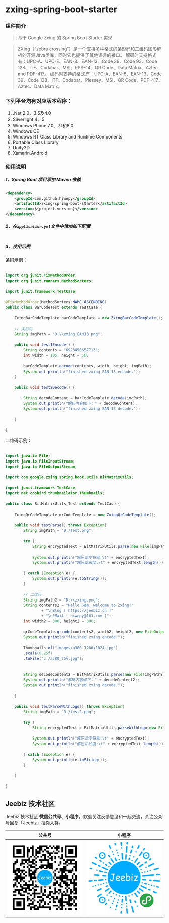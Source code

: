 # zxing-spring-boot-starter

### 组件简介

> 基于 Google Zxing 的 Spring Boot Starter 实现

> ZXing（“zebra crossing”）是一个支持多种格式的条形码和二维码图形解析的开源Java类库，同时它也提供了其他语言的接口。
> 解码时支持格式有：UPC-A、UPC-E、EAN-8、EAN-13、Code 39、Code 93、Code 128、ITF、Codabar、MSI、RSS-14、QR Code、Data Matrix、Aztec and PDF-417。
> 编码时支持的格式有：UPC-A、EAN-8、EAN-13、Code 39、Code 128、ITF、Codabar、Plessey、MSI、QR Code、PDF-417、Aztec、Data Matrix。

### 下列平台均有对应版本程序：

1. .Net 2.0、3.5及4.0
1. Silverlight 4、5
1. Windows Phone 7.0、7.1和8.0
1. Windows CE
1. Windows RT Class Library and Runtime Components
1. Portable Class Library
1. Unity3D
1. Xamarin.Android

### 使用说明

##### 1、Spring Boot 项目添加 Maven 依赖

``` xml
<dependency>
	<groupId>com.github.hiwepy</groupId>
	<artifactId>zxing-spring-boot-starter</artifactId>
	<version>${project.version}</version>
</dependency>
```

##### 2、在`application.yml`文件中增加如下配置

```yaml
```

##### 3、使用示例


条码示例：

```java

import org.junit.FixMethodOrder;
import org.junit.runners.MethodSorters;

import junit.framework.TestCase;

@FixMethodOrder(MethodSorters.NAME_ASCENDING)
public class BarCodeTest extends TestCase {

    ZxingBarCodeTemplate barCodeTemplate = new ZxingBarCodeTemplate();

    // 条形码
    String imgPath = "D:\\zxing_EAN13.png";

    public void test1Encode() {
        String contents = "6923450657713";
        int width = 105, height = 50;

        barCodeTemplate.encode(contents, width, height, imgPath);
        System.out.println("finished zxing EAN-13 encode.");
    }

    public void test2Decode() {

        String decodeContent = barCodeTemplate.decode(imgPath);
        System.out.println("解码内容如下：" + decodeContent);
        System.out.println("finished zxing EAN-13 decode.");

    }

}

```

二维码示例：

```java

import java.io.File;
import java.io.FileInputStream;
import java.io.FileOutputStream;

import com.google.zxing.spring.boot.utils.BitMatrixUtils;

import junit.framework.TestCase;
import net.coobird.thumbnailator.Thumbnails;

public class BitMatrixUtils_Test extends TestCase {

	ZxingQrCodeTemplate qrCodeTemplate = new ZxingQrCodeTemplate();

	public void testParse() throws Exception{
		String imgPath = "D:/test.png";

		try {
			String encryptedText = BitMatrixUtils.parse(new File(imgPath)).getText();

			System.out.println("解压后字符串:\t" + encryptedText);
			System.out.println("解压后长度:\t" + encryptedText.length());

		} catch (Exception e) {
		    System.out.println(e.toString());
		}

		// 二维码
		String imgPath2 = "D:\\zxing.png";
		String contents2 = "Hello Gem, welcome to Zxing!"
				+ "\nBlog [ https://jeebiz.cn ]"
				+ "\nEMail [ hiwepy@163.com ]";
		int width2 = 300, height2 = 300;

		qrCodeTemplate.qrcode(contents2, width2, height2, new FileOutputStream(imgPath2));
		System.out.println("finished zxing encode.");

		Thumbnails.of("images/a380_1280x1024.jpg")
	    .scale(0.25f)
	    .toFile("c:/a380_25%.jpg");


		String decodeContent2 = BitMatrixUtils.parse(new File(imgPath2)).getText();
		System.out.println("解码内容如下：" + decodeContent2);
		System.out.println("finished zxing decode.");

	}

	public void testParseWithLogo() throws Exception{
		String imgPath = "D:/test2.png";

		try {
			String encryptedText = BitMatrixUtils.parseWithLogo(new FileInputStream(imgPath)).getText();

			System.out.println("解压后字符串:\t" + encryptedText);
			System.out.println("解压后长度:\t" + encryptedText.length());

		} catch (Exception e) {
		    System.out.println(e.toString());
		}

	}

}
```

## Jeebiz 技术社区

Jeebiz 技术社区 **微信公共号**、**小程序**，欢迎关注反馈意见和一起交流，关注公众号回复「Jeebiz」拉你入群。

|公共号|小程序|
|---|---|
| ![](https://raw.githubusercontent.com/hiwepy/static/main/images/qrcode_for_gh_1d965ea2dfd1_344.jpg)| ![](https://raw.githubusercontent.com/hiwepy/static/main/images/gh_09d7d00da63e_344.jpg)|


